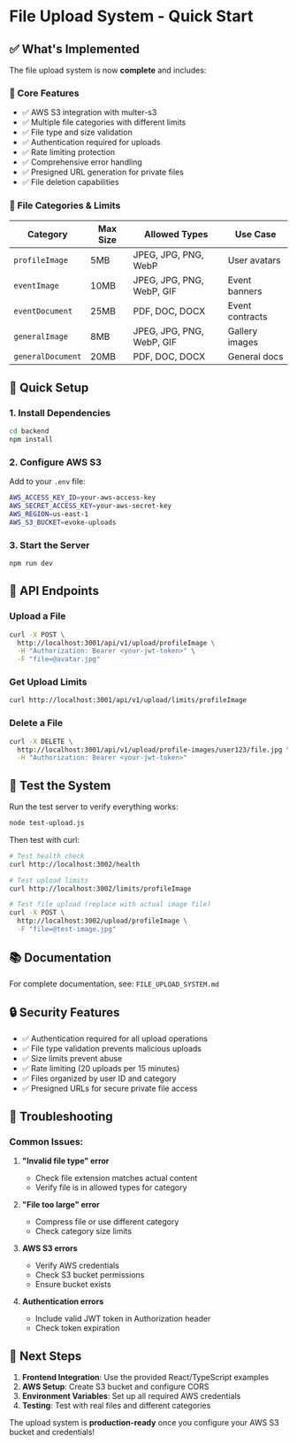 # File Upload System - Quick Start

## ✅ What's Implemented

The file upload system is now **complete** and includes:

### 🔧 Core Features
- ✅ AWS S3 integration with multer-s3
- ✅ Multiple file categories with different limits
- ✅ File type and size validation
- ✅ Authentication required for uploads
- ✅ Rate limiting protection
- ✅ Comprehensive error handling
- ✅ Presigned URL generation for private files
- ✅ File deletion capabilities

### 📁 File Categories & Limits

| Category | Max Size | Allowed Types | Use Case |
|----------|----------|---------------|----------|
| `profileImage` | 5MB | JPEG, JPG, PNG, WebP | User avatars |
| `eventImage` | 10MB | JPEG, JPG, PNG, WebP, GIF | Event banners |
| `eventDocument` | 25MB | PDF, DOC, DOCX | Event contracts |
| `generalImage` | 8MB | JPEG, JPG, PNG, WebP, GIF | Gallery images |
| `generalDocument` | 20MB | PDF, DOC, DOCX | General docs |

## 🚀 Quick Setup

### 1. Install Dependencies
```bash
cd backend
npm install
```

### 2. Configure AWS S3
Add to your `.env` file:
```bash
AWS_ACCESS_KEY_ID=your-aws-access-key
AWS_SECRET_ACCESS_KEY=your-aws-secret-key
AWS_REGION=us-east-1
AWS_S3_BUCKET=evoke-uploads
```

### 3. Start the Server
```bash
npm run dev
```

## 📡 API Endpoints

### Upload a File
```bash
curl -X POST \
  http://localhost:3001/api/v1/upload/profileImage \
  -H "Authorization: Bearer <your-jwt-token>" \
  -F "file=@avatar.jpg"
```

### Get Upload Limits
```bash
curl http://localhost:3001/api/v1/upload/limits/profileImage
```

### Delete a File
```bash
curl -X DELETE \
  http://localhost:3001/api/v1/upload/profile-images/user123/file.jpg \
  -H "Authorization: Bearer <your-jwt-token>"
```

## 🧪 Test the System

Run the test server to verify everything works:
```bash
node test-upload.js
```

Then test with curl:
```bash
# Test health check
curl http://localhost:3002/health

# Test upload limits
curl http://localhost:3002/limits/profileImage

# Test file upload (replace with actual image file)
curl -X POST \
  http://localhost:3002/upload/profileImage \
  -F "file=@test-image.jpg"
```

## 📚 Documentation

For complete documentation, see: `FILE_UPLOAD_SYSTEM.md`

## 🔒 Security Features

- ✅ Authentication required for all upload operations
- ✅ File type validation prevents malicious uploads
- ✅ Size limits prevent abuse
- ✅ Rate limiting (20 uploads per 15 minutes)
- ✅ Files organized by user ID and category
- ✅ Presigned URLs for secure private file access

## 🐛 Troubleshooting

### Common Issues:

1. **"Invalid file type" error**
   - Check file extension matches actual content
   - Verify file is in allowed types for category

2. **"File too large" error**
   - Compress file or use different category
   - Check category size limits

3. **AWS S3 errors**
   - Verify AWS credentials
   - Check S3 bucket permissions
   - Ensure bucket exists

4. **Authentication errors**
   - Include valid JWT token in Authorization header
   - Check token expiration

## 📝 Next Steps

1. **Frontend Integration**: Use the provided React/TypeScript examples
2. **AWS Setup**: Create S3 bucket and configure CORS
3. **Environment Variables**: Set up all required AWS credentials
4. **Testing**: Test with real files and different categories

The upload system is **production-ready** once you configure your AWS S3 bucket and credentials! 